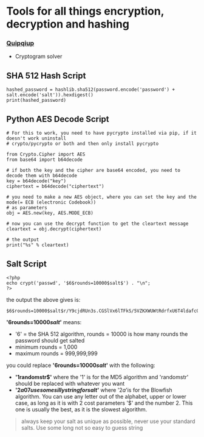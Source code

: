 Tools for all things encryption, decryption and hashing
====
### [Quipqiup](https://quipqiup.com/)
- Cryptogram solver

SHA 512 Hash Script
----
```
hashed_password = hashlib.sha512(password.encode('password') + salt.encode('salt')).hexdigest()
print(hashed_password)
```

Python AES Decode Script 
----
```
# For this to work, you need to have pycrypto installed via pip, if it doesn't work uninstall 
# crypto/pycrypto or both and then only install pycrypto 

from Crypto.Cipher import AES
from base64 import b64decode

# if both the key and the cipher are base64 encoded, you need to decode them with b64decode 
key = b64decode("key")
ciphertext = b64decode("ciphertext")

# you need to make a new AES object, where you can set the key and the mode(= ECB (electronic Codebook)) 
# as parameters
obj = AES.new(key, AES.MODE_ECB)

# now you can use the decrypt function to get the cleartext message
cleartext = obj.decrypt(ciphertext)

# the output 
print("%s" % cleartext)
```

Salt Script 
----
```
<?php
echo crypt('passwd', '$6$rounds=10000$salt$') . "\n";
?>
```
the output the above gives is: 
```
$6$rounds=10000$salt$r/Y9cjdRUn3s.CGSlVx6lTFkS/5VZKXWUWtRdrfxU6T4ldafc0L9B9IfTKo8GNXqlHX5Rd7b8V2Q93wYAFjIq/
```
**'$6$rounds=10000$salt$'** means:
- '$6$' = the SHA 512 algorithm, rounds = 10000 is how many rounds the password should get salted 
- minimum rounds = 1,000
- maximum rounds = 999,999,999

you could replace **'$6$rounds=10000$salt$'** with the following: 
- **'$1$randomstr$'** where the '1' is for the MD5 algorithm and 'randomstr' should be replaced with whatever you want
- **'$2a$07$usesomesillystringforsalt$'** where '$2a$'is for the Blowfish algorithm. You can use any letter out of the alphabet, upper or lower case, as long as it is with 2 cost parameters '$' and the number 2. This one is usually the best, as it is the slowest algorithm. 
> always keep your salt as unique as possible, never use your standard salts. Use some long not so easy to guess string
